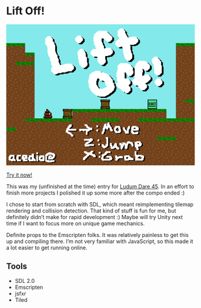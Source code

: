 # Lift Off!

![Screenshot](/screenshot.png?raw=true)

[Try it now!](https://acedio.github.io/ludumdare45/)

This was my (unfinished at the time) entry for
[Ludum Dare 45](https://ldjam.com/events/ludum-dare/45/lift-off). In an effort
to finish more projects I polished it up some more after the compo ended :)

I chose to start from scratch with SDL, which meant reimplementing tilemap
rendering and collision detection. That kind of stuff is fun for me, but
definitely didn’t make for rapid development :) Maybe will try Unity next time
if I want to focus more on unique game mechanics.

Definite props to the Emscripten folks. It was relatively painless to get this
up and compiling there. I’m not very familiar with JavaScript, so this made it a
lot easier to get running online.

## Tools
 * SDL 2.0
 * Emscripten
 * jsfxr
 * Tiled
